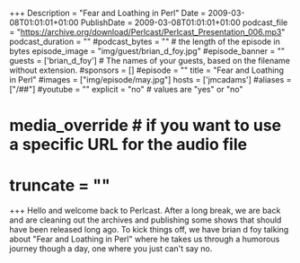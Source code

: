 +++
Description = "Fear and Loathing in Perl"
Date = 2009-03-08T01:01:01+01:00
PublishDate = 2009-03-08T01:01:01+01:00
podcast_file = "https://archive.org/download/Perlcast/Perlcast_Presentation_006.mp3"
podcast_duration = ""
#podcast_bytes = "" # the length of the episode in bytes
episode_image = "img/guest/brian_d_foy.jpg"
#episode_banner = ""
guests = ['brian_d_foy'] # The names of your guests, based on the filename without extension.
#sponsors = []
#episode = ""
title = "Fear and Loathing in Perl"
#images = ["img/episode/may.jpg"]
hosts = ['jmcadams'] 
#aliases = ["/##"]
#youtube = ""
explicit = "no" # values are "yes" or "no"
# media_override # if you want to use a specific URL for the audio file
# truncate = ""
+++
Hello and welcome back to Perlcast. After a long break, we are back and are cleaning out the archives and publishing some shows that should have been released long ago. To kick things off, we have brian d foy talking about "Fear and Loathing in Perl" where he takes us through a humorous journey though a day, one where you just can't say no.